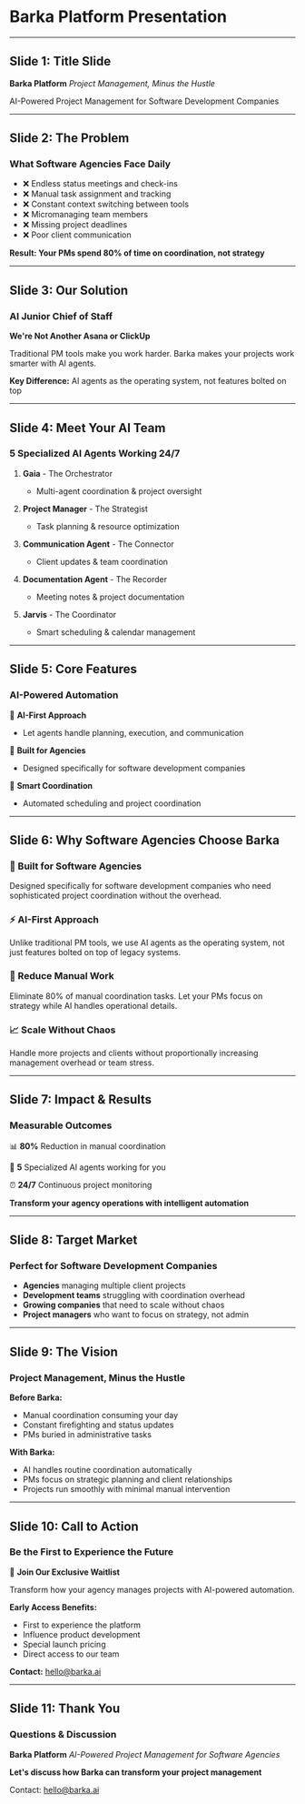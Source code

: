 # Barka Platform Presentation

---

## Slide 1: Title Slide
**Barka Platform**
*Project Management, Minus the Hustle*

AI-Powered Project Management for Software Development Companies

---

## Slide 2: The Problem
### What Software Agencies Face Daily

- ❌ Endless status meetings and check-ins
- ❌ Manual task assignment and tracking  
- ❌ Constant context switching between tools
- ❌ Micromanaging team members
- ❌ Missing project deadlines
- ❌ Poor client communication

**Result: Your PMs spend 80% of time on coordination, not strategy**

---

## Slide 3: Our Solution
### AI Junior Chief of Staff

**We're Not Another Asana or ClickUp**

Traditional PM tools make you work harder.
Barka makes your projects work smarter with AI agents.

**Key Difference:** AI agents as the operating system, not features bolted on top

---

## Slide 4: Meet Your AI Team
### 5 Specialized AI Agents Working 24/7

1. **Gaia** - The Orchestrator
   - Multi-agent coordination & project oversight

2. **Project Manager** - The Strategist  
   - Task planning & resource optimization

3. **Communication Agent** - The Connector
   - Client updates & team coordination

4. **Documentation Agent** - The Recorder
   - Meeting notes & project documentation

5. **Jarvis** - The Coordinator
   - Smart scheduling & calendar management

---

## Slide 5: Core Features
### AI-Powered Automation

🚀 **AI-First Approach**
- Let agents handle planning, execution, and communication

👥 **Built for Agencies**  
- Designed specifically for software development companies

📅 **Smart Coordination**
- Automated scheduling and project coordination

---

## Slide 6: Why Software Agencies Choose Barka

### 🎯 Built for Software Agencies
Designed specifically for software development companies who need sophisticated project coordination without the overhead.

### ⚡ AI-First Approach  
Unlike traditional PM tools, we use AI agents as the operating system, not just features bolted on top of legacy systems.

### 👥 Reduce Manual Work
Eliminate 80% of manual coordination tasks. Let your PMs focus on strategy while AI handles operational details.

### 📈 Scale Without Chaos
Handle more projects and clients without proportionally increasing management overhead or team stress.

---

## Slide 7: Impact & Results
### Measurable Outcomes

📊 **80%** Reduction in manual coordination

🤖 **5** Specialized AI agents working for you  

⏰ **24/7** Continuous project monitoring

**Transform your agency operations with intelligent automation**

---

## Slide 8: Target Market
### Perfect for Software Development Companies

- **Agencies** managing multiple client projects
- **Development teams** struggling with coordination overhead  
- **Growing companies** that need to scale without chaos
- **Project managers** who want to focus on strategy, not admin

---

## Slide 9: The Vision
### Project Management, Minus the Hustle

**Before Barka:**
- Manual coordination consuming your day
- Constant firefighting and status updates
- PMs buried in administrative tasks

**With Barka:**
- AI handles routine coordination automatically
- PMs focus on strategic planning and client relationships  
- Projects run smoothly with minimal manual intervention

---

## Slide 10: Call to Action
### Be the First to Experience the Future

🚀 **Join Our Exclusive Waitlist**

Transform how your agency manages projects with AI-powered automation.

**Early Access Benefits:**
- First to experience the platform
- Influence product development  
- Special launch pricing
- Direct access to our team

**Contact:** hello@barka.ai

---

## Slide 11: Thank You
### Questions & Discussion

**Barka Platform**
*AI-Powered Project Management for Software Agencies*

**Let's discuss how Barka can transform your project management**

Contact: hello@barka.ai
